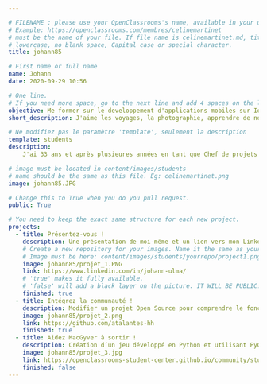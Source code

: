 ```yaml
---

# FILENAME : please use your OpenClassrooms's name, available in your url.
# Example: https://openclassrooms.com/membres/celinemartinet
# must be the name of your file. If file name is celinemartinet.md, title is celinemartinet.
# lowercase, no blank space, Capital case or special character.
title: johann85

# First name or full name
name: Johann
date: 2020-09-29 10:56

# One line.
# If you need more space, go to the next line and add 4 spaces on the left, as in 'description'.
objective: Me former sur le developpement d'applications mobiles sur Ios après des années côté AdminSys.
short_description: J'aime les voyages, la photographie, apprendre de nouvelles choses.

# Ne modifiez pas le paramètre 'template', seulement la description
template: students
description:
    J'ai 33 ans et après plusieures années en tant que Chef de projets / AdminSys, j'ai envie de découvrir l'autre côté de l'informatique. Afin d'apporter mes propres solutions logicielles, et me tourner vers le métier de développeur.

# image must be located in content/images/students
# name should be the same as this file. Eg: celinemartinet.png
image: johann85.JPG

# Change this to True when you do you pull request.
public: True

# You need to keep the exact same structure for each new project.
projects:
  - title: Présentez-vous !
    description: Une présentation de moi-même et un lien vers mon LinkedIn.
    # Create a new repository for your images. Name it the same as your nickname and profile picture.
    # Image must be here: content/images/students/yourrepo/project1.png
    image: johann85/projet_1.PNG
    link: https://www.linkedin.com/in/johann-ulma/
    # 'true' makes it fully available.
    # 'false' will add a black layer on the picture. IT WILL BE PUBLIC!
    finished: true
  - title: Intégrez la communauté !
    description: Modifier un projet Open Source pour comprendre le fonctionnement de Git, de Github et des pull requests. 
    image: johann85/projet_2.png
    link: https://github.com/atalantes-hh
    finished: true
  - title: Aidez MacGyver à sortir !
    description: Création d’un jeu développé en Python et utilisant PyGame.
    image: johann85/projet_3.jpg
    link: https://openclassrooms-student-center.github.io/community/students/johann85.html
    finished: false
---
```

